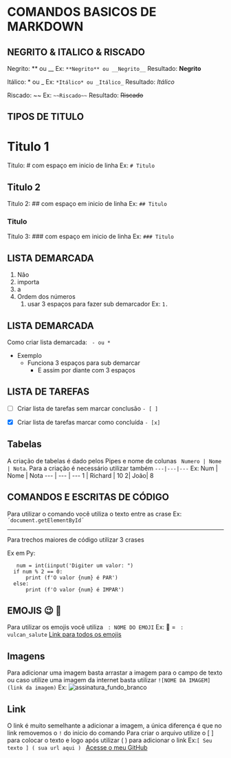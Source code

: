# COMANDOS BASICOS DE MARKDOWN 

## NEGRITO & ITALICO & RISCADO 

Negrito:  **  ou __ 
Ex:  `**Negrito** ou __Negrito__` 
Resultado: **Negrito**

Itálico: * ou _
Ex: `*Itálico* ou _Itálico_`
Resultado: *Itálico*

Riscado:  ~~
 Ex: `~~Riscado~~`
Resultado: ~~Riscado~~


## TIPOS DE TITULO

# Titulo 1
Titulo: # com espaço em inicio de linha Ex: `# Titulo`

## Titulo 2
Titulo 2: ## com espaço em inicio de linha Ex: `## Titulo`

### Titulo
Titulo 3: ### com espaço em inicio de linha Ex: `### Titulo`



## LISTA DEMARCADA

1. Não
1.  importa
1. a
1. Ordem dos números
   1.  usar 3 espaços para fazer sub demarcador
 Ex: `1. `



## LISTA DEMARCADA
Como criar lista demarcada: ` - ou *`
* Exemplo
   * Funciona 3 espaços para sub demarcar
      * E assim por diante com 3 espaços

   
   
## LISTA DE TAREFAS

- [ ] Criar lista de tarefas sem marcar conclusão `- [ ] `
- [x] Criar lista de tarefas marcar como concluída `- [x] `
 



## Tabelas
A criação de tabelas é dado pelos Pipes e nome de colunas  ` Numero | Nome | Nota`. 
Para a criação é necessário utilizar também `---|---|---` 
 Ex:
Num | Nome | Nota
--- | --- | ---
1 | Richard | 10
2| João| 8


## COMANDOS E ESCRITAS DE CÓDIGO

Para utilizar o comando você utiliza o texto entre as crase 
Ex: `´document.getElementById´ `

--- 
Para trechos maiores de código utilizar 3 crases

Ex em Py: 
```
   num = int(iinput('Digiter um valor: ")
  if num % 2 == 0:
      print (f'O valor {num} é PAR')
  else:
      print (f'O valor {num} é IMPAR')

```

## EMOJIS 😉 🖖 

Para utilizar os emojis você utiliza ` : NOME DO EMOJI`
 Ex: 🖖  = ` : vulcan_salute`
[Link para todos os emojis](https://github.com/ikatyang/emoji-cheat-sheet)


## Imagens
Para adicionar uma imagem basta arrastar a imagem para o campo de texto 
ou caso utilize uma imagem da internet basta utilizar 
`![NOME DA IMAGEM](link da imagem)`
Ex: 
![assinatura_fundo_branco](https://user-images.githubusercontent.com/33405812/112546300-0a29f780-8d98-11eb-9375-61dff99dbac2.png)

## Link
O link é muito semelhante a adicionar a imagem, a única diferença é que no link removemos o ` ! `  do inicio do comando
Para criar o arquivo utilize o [ ] para colocar o texto e logo após utilizar ( ) para adicionar o link 
Ex:`[ Seu texto ] ( sua url aqui ) `
[Acesse o meu GitHub](http://rxrichard.github.io)
